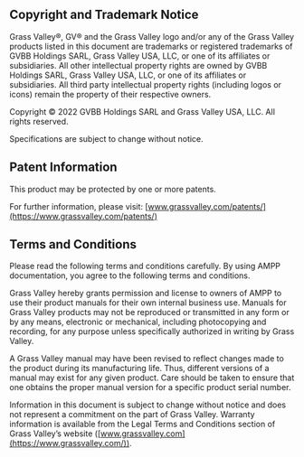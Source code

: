 ## Copyright and Trademark Notice

Grass Valley®, GV® and the Grass Valley logo and/or any of the Grass Valley products listed in this document are trademarks or registered trademarks of GVBB Holdings SARL, Grass Valley USA, LLC, or one of its affiliates or subsidiaries. All other intellectual property rights are owned by GVBB Holdings SARL, Grass Valley USA, LLC, or one of its affiliates or subsidiaries. All third party intellectual property rights (including logos or icons) remain the property of their respective owners.

Copyright © 2022 GVBB Holdings SARL and Grass Valley USA, LLC. All rights reserved.

Specifications are subject to change without notice.

## Patent Information

This product may be protected by one or more patents.

For further information, please visit: [www.grassvalley.com/patents/](https://www.grassvalley.com/patents/)

## Terms and Conditions

Please read the following terms and conditions carefully. By using AMPP documentation, you agree to the following terms and conditions.

Grass Valley hereby grants permission and license to owners of AMPP to use their product manuals for their own internal business use. Manuals for Grass Valley products may not be reproduced or transmitted in any form or by any means, electronic or mechanical, including photocopying and recording, for any purpose unless specifically authorized in writing by Grass Valley.

A Grass Valley manual may have been revised to reflect changes made to the product during its manufacturing life. Thus, different versions of a manual may exist for any given product. Care should be taken to ensure that one obtains the proper manual version for a specific product serial number.

Information in this document is subject to change without notice and does not represent a commitment on the part of Grass Valley.
Warranty information is available from the Legal Terms and Conditions section of Grass Valley’s website ([www.grassvalley.com](https://www.grassvalley.com/)).